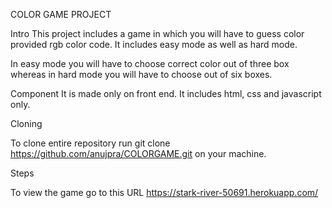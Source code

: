 COLOR GAME PROJECT

Intro
This project includes a game in which you will have to guess color provided rgb color code. It includes easy mode as well as hard mode.

In easy mode you will have to choose correct color out of three box whereas in hard mode you will have to choose out of six boxes.

Component
It is made only on front end. It includes html, css and javascript only.

Cloning

To clone entire repository run git clone https://github.com/anujpra/COLORGAME.git on your machine.

Steps

To view the game go to this URL https://stark-river-50691.herokuapp.com/



